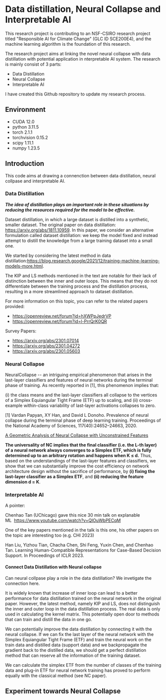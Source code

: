 # Data distillation, Neural Collapse and Interpretable AI

This research project is contributing to an NSF-CSIRO research project titled "Responsible AI for Climate Change" (GLC ID SCE200E4), and the machine learning algorithm is the foundation of this research.

The research project aims at linking the novel neural collapse with data distillation with potential application in nterpretable AI system. The research is mainly consist of 3 parts:

- Data Distillation
- Neural Collapse
- Interpretable AI

I have created this Github repository to update my research process.

## Environment

- CUDA 12.0
- python 3.11.5
- torch 2.1.1
- torchvision 0.15.2
- scipy 1.11.1
- numpy 1.23.5

## Introduction

This code aims at drawing a connenction between data distillation, neural collpase and interpretable AI.

### Data Distillation

***The idea of distillation plays an important role in these situations by reducing the resources required for the model to be effective.***

Dataset distillation, in which a large dataset is distilled into a synthetic, smaller dataset. The original paper on data distillation: https://arxiv.org/abs/1811.10959. In this paper, we consider an alternative formulation called dataset distillation: we keep the model fixed and instead attempt to distill the knowledge from a large training dataset into a small one.

We started by considering the latest method in data distillation:https://blog.research.google/2021/12/training-machine-learning-models-more.html.

The KIP and LS methods mentioned in the text are notable for their lack of distinction between the inner and outer loops. This means that they do not differentiate between the training process and the distillation process, resulting in a more streamlined approach to dataset distillation.

For more information on this topic, you can refer to the related papers provided:

- https://openreview.net/forum?id=hXWPpJedrVP
- https://openreview.net/forum?id=l-PrrQrK0QR

Survey Papers:

- https://arxiv.org/abs/2301.07014
- https://arxiv.org/abs/2301.04272
- https://arxiv.org/abs/2301.05603

### Neural Collapse

NeuralCollapse -- an intriguing empirical phenomenon that arises in the last-layer classifiers and features of neural networks during the terminal phase of training. As recently reported in [1], this phenomenon implies that:

(i) the class means and the last-layer classifiers all collapse to the vertices of a Simplex Equiangular Tight Frame (ETF) up to scaling, and
(ii) cross-example within-class variability of last-layer activations collapses to zero.

[1] Vardan Papyan, XY Han, and David L Donoho. Prevalence of neural collapse during the terminal phase of deep learning training. Proceedings of the National Academy of Sciences, 117(40):24652–24663, 2020.

[A Geometric Analysis of Neural Collapse with Unconstrained Features](https://arxiv.org/abs/2105.02375)

**The universality of NC implies that the final classifier (i.e. the L-th layer) of a neural network always converges to a Simplex ETF, which is fully determined up to an arbitrary rotation and happens when K ≤ d.** Thus, based on the understandings of the last-layer features and classifiers, we show that we can substantially improve the cost efficiency on network architecture design without the sacrifice of performance, by **(i) fixing the last-layer classifier as a Simplex ETF**, and **(ii) reducing the feature dimension d = K**.

### Interpretable AI

A pointer:

Chenhao Tan (UChicago) gave this nice 30 min talk on explanable ML  https://www.youtube.com/watch?v=QlOuWbPECqM

One of the key papers mentioned in the talk is this one, his other papers on the topic are interesting too (e.g. CHI 2023)

Han Liu, Yizhou Tian, Chacha Chen, Shi Feng, Yuxin Chen, and Chenhao Tan. Learning Human-Compatible Representations for Case-Based Decision Support. In Proceedings of ICLR 2023.

#### Connect Data Distillation with Neural collapse

Can neural collpase play a role in the data distillation? We invetigate the connection here. 

It is widely known that increase of inner loop can lead to a better performance for data distillation  trained on the neural network in the original paper. However, the latest method, namely KIP and LS, does not distinguish the inner and outer loop in the data distillation process. The real data is only used in calculating the kernel matrix. This potentially open door to methods that can train and distill the data in one go. 

We can potentially improve the data distillation by connecting it with the neural collapse. If we can fix the last layer of the neural network with the Simplex Equiangular Tight Frame (ETF) and train the neural work on the train data and distilled data (support data) and we backpropagate the gradient back to the distilled data, we should get a perfect distillation method that can reserve all the information of the training dataset.

We can calculate the simplex ETF from the number of classes of the training data and plug-in ETF for neural network training has proved to perform equally with the classical method (see NC paper).

## Experiment towards Neural Collapse
